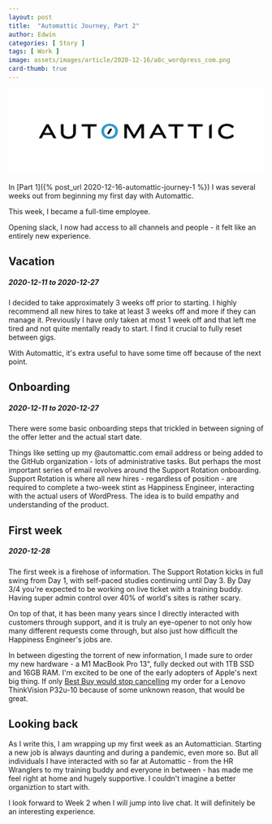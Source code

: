 ```yaml
---
layout: post
title:  "Automattic Journey, Part 2"
author: Edwin
categories: [ Story ]
tags: [ Work ]
image: assets/images/article/2020-12-16/a8c_wordpress_com.png
card-thumb: true
---
```


![image](/assets/images/article/2020-12-16/a8c_logo_color_cmyk.png)

In [Part 1]({% post_url 2020-12-16-automattic-journey-1 %}) I was several weeks out from beginning my first day with Automattic.

This week, I became a full-time employee.

Opening slack, I now had access to all channels and people - it felt like an entirely new experience.

## Vacation
##### _2020-12-11 to 2020-12-27_

I decided to take approximately 3 weeks off prior to starting. I highly recommend all new hires to take at least 3 weeks off and more if they can manage it. Previously I have only taken at most 1 week off and that left me tired and not quite mentally ready to start. I find it crucial to fully reset between gigs.

With Automattic, it's extra useful to have some time off because of the next point.

## Onboarding
##### _2020-12-11 to 2020-12-27_

There were some basic onboarding steps that trickled in between signing of the offer letter and the actual start date.

Things like setting up my @automattic.com email address or being added to the GitHub organization - lots of administrative tasks. But perhaps the most important series of email revolves around the Support Rotation onboarding. Support Rotation is where all new hires - regardless of position - are required to complete a two-week stint as Happiness Engineer, interacting with the actual users of WordPress. The idea is to build empathy and understanding of the product.

## First week
##### _2020-12-28_

The first week is a firehose of information. The Support Rotation kicks in full swing from Day 1, with self-paced studies continuing until Day 3. By Day 3/4 you're expected to be working on live ticket with a training buddy. Having super admin control over 40% of world's sites is rather scary.

On top of that, it has been many years since I directly interacted with customers through support, and it is truly an eye-opener to not only how many different requests come through, but also just how difficult the Happiness Engineer's jobs are. 

In between digesting the torrent of new information, I made sure to order my new hardware - a M1 MacBook Pro 13", fully decked out with 1TB SSD and 16GB RAM. I'm excited to be one of the early adopters of Apple's next big thing. If only [Best Buy would stop cancelling](https://twitter.com/TakahashiEdwin/status/1344538170013097985) my order for a Lenovo ThinkVision P32u-10 because of some unknown reason, that would be great.

## Looking back

As I write this, I am wrapping up my first week as an Automattician. Starting a new job is always daunting and during a pandemic, even more so. But all individuals I have interacted with so far at Automattic - from the HR Wranglers to my training buddy and everyone in between - has made me feel right at home and hugely supportive. I couldn't imagine a better organiztion to start with.

I look forward to Week 2 when I will jump into live chat. It will definitely be an interesting experience.